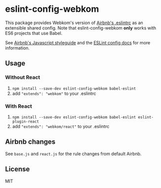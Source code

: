 # eslint-config-webkom

This package provides Webkom's version of
[Airbnb's .eslintrc](https://github.com/airbnb/javascript/)
as an extensible shared config. Note that eslint-config-webkom
**only** works with ES6 projects that use Babel.

See [Airbnb's Javascript styleguide](https://github.com/airbnb/javascript) and
the [ESLint config docs](http://eslint.org/docs/user-guide/configuring#extending-configuration-files)
for more information.

## Usage

### Without React

1. `npm install --save-dev eslint-config-webkom babel-eslint `
2. add `"extends": "webkom"` to your .eslintrc

### With React

1. `npm install --save-dev eslint-config-webkom babel-eslint eslint-plugin-react`
2. add `"extends": "webkom/react"` to your .eslintrc

## Airbnb changes
See `base.js` and `react.js` for the rule changes from
default Airbnb.

## License

MIT
